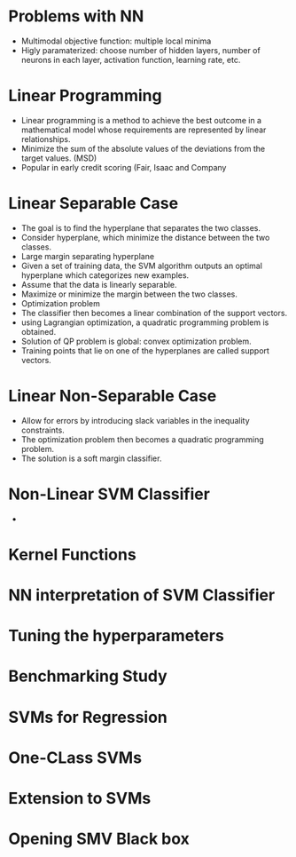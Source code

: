 # Problems with NN
- Multimodal objective function: multiple local minima
- Higly paramaterized: choose number of hidden layers, number of neurons in each layer, activation function, learning rate, etc.

# Linear Programming
- Linear programming is a method to achieve the best outcome in a mathematical model whose requirements are represented by linear relationships.
- Minimize the sum of the absolute values of the deviations from the target values. (MSD)
- Popular in early credit scoring (Fair, Isaac and Company

# Linear Separable Case
- The goal is to find the hyperplane that separates the two classes.
- Consider hyperplane, which minimize the distance between the two classes.
- Large margin separating hyperplane
- Given a set of training data, the SVM algorithm outputs an optimal hyperplane which categorizes new examples.
- Assume that the data is linearly separable.
- Maximize or minimize the margin between the two classes.
- Optimization problem
- The classifier then becomes a linear combination of the support vectors.
- using Lagrangian optimization, a quadratic programming problem is obtained.
- Solution of QP problem is global: convex optimization problem.
- Training points that lie on one of the hyperplanes are called support vectors.

# Linear Non-Separable Case
- Allow for errors by introducing slack variables in the inequality constraints.
- The optimization problem then becomes a quadratic programming problem.
- The solution is a soft margin classifier.

# Non-Linear SVM Classifier
- 

# Kernel Functions

# NN interpretation of SVM Classifier

# Tuning the hyperparameters

# Benchmarking Study

# SVMs for Regression

# One-CLass SVMs

# Extension to SVMs

# Opening SMV Black box